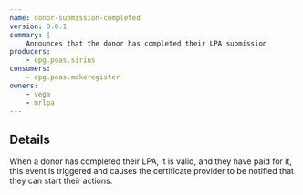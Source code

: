 ```yaml
---
name: donor-submission-completed
version: 0.0.1
summary: |
    Announces that the donor has completed their LPA submission
producers:
    - opg.poas.sirius
consumers:
    - opg.poas.makeregister
owners:
    - vega
    - mrlpa
---
```


## Details

When a donor has completed their LPA, it is valid, and they have paid for it, this event is triggered and causes the certificate provider to be notified that they can start their actions.

<NodeGraph title="Consumer / Producer Diagram" />

<EventExamples />

<Schema />
